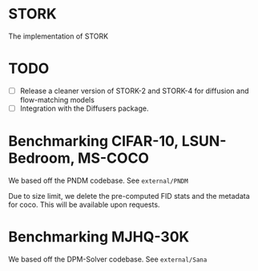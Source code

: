 # STORK
The implementation of STORK

# TODO
- [ ] Release a cleaner version of STORK-2 and STORK-4 for diffusion and flow-matching models
- [ ] Integration with the Diffusers package.

# Benchmarking CIFAR-10, LSUN-Bedroom, MS-COCO
We based off the PNDM codebase. See `external/PNDM`

Due to size limit, we delete the pre-computed FID stats and the metadata for coco. This will be available upon requests.

# Benchmarking MJHQ-30K
We based off the DPM-Solver codebase. See `external/Sana`

